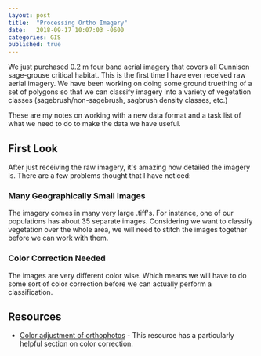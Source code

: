 ```yaml
---
layout: post
title:  "Processing Ortho Imagery"
date:   2018-09-17 10:07:03 -0600
categories: GIS
published: true
---
```


We just purchased 0.2 m four band aerial imagery that covers all Gunnison sage-grouse critical habitat.  This is the first time I have ever received raw aerial imagery.  We have been working on doing some ground truething of a set of polygons so that we can classify imagery into a variety of vegetation classes (sagebrush/non-sagebrush, sagbrush density classes, etc.)  

These are my notes on working with a new data format and a task list of what we need to do to make the data we have useful.

## First Look

After just receiving the raw imagery, it's amazing how detailed the imagery is. There are a few problems thought that I have noticed:

### Many Geographically Small Images
The imagery comes in many very large .tiff's.  For instance, one of our populations has about 35 separate images. Considering we want to classify vegetation over the whole area, we will need to stitch the images together before we can work with them.

### Color Correction Needed
The images are very different color wise.  Which means we will have to do some sort of color correction before we can actually perform a classification.  

## Resources
* [Color adjustment of orthophotos](http://etd.dtu.dk/thesis/258828/ep10_09_net.pdf) - This resource has a particularly helpful section on color correction.
